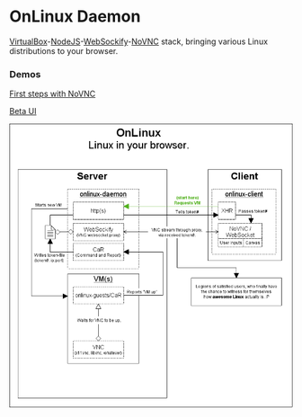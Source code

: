 # OnLinux Daemon

[VirtualBox](https://www.virtualbox.org/)-[NodeJS](https://nodejs.org/)-[WebSockify](https://github.com/kanaka/websockify)-[NoVNC](https://kanaka.github.io/noVNC/) stack, bringing various Linux distributions to your browser.

### Demos
[First steps with NoVNC](https://youtu.be/yKUG5gmwEU4)

[Beta UI](https://youtu.be/dBC9qVNAyDI)

![OnLinux.png](OnLinux.png)
